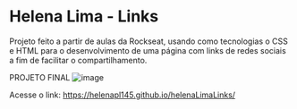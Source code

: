 # Helena Lima - Links
Projeto feito a partir de aulas da Rockseat, usando como tecnologias o CSS e HTML para o desenvolvimento de uma página com links de redes sociais a fim de facilitar o compartilhamento.

PROJETO FINAL 
![image](https://github.com/Helenapl145/helenaLimaLinks/assets/71864098/157f6448-c219-464c-a526-661b8b88ea45)

Acesse o link: https://helenapl145.github.io/helenaLimaLinks/
